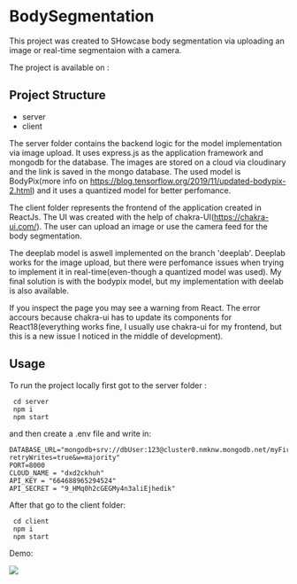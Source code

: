 # BodySegmentation


This project was created to SHowcase body segmentation via uploading an image or real-time segmentaion with a camera.

The project is available on : 

## Project Structure ##
+ server
+ client

The server folder contains the backend logic for the model implementation via image upload. It uses express.js as the application framework and mongodb for the database. The images are stored on a cloud via cloudinary and the link is saved in the mongo database. The used model is BodyPix(more info on https://blog.tensorflow.org/2019/11/updated-bodypix-2.html) and it uses a quantized model for better perfomance.

The client folder represents the frontend of the application created in ReactJs. The UI was created with the help of chakra-UI(https://chakra-ui.com/). The user can upload an image or use the camera feed for the body segmentation.

The deeplab model is aswell implemented on the branch 'deeplab'. Deeplab works for the image upload, but there were perfomance issues when trying to implement it in real-time(even-though a quantized model was used). My final solution is with the bodypix model, but my implementation with deelab is also available.

If you inspect the page you may see a warning from React. The error accours because chakra-ui has to update its components for React18(everything works fine, I usually use chakra-ui for my frontend, but this is a new issue I noticed in the middle of development).

## Usage ##

To run the project locally first got to the server folder :
```
 cd server
 npm i
 npm start
```
and then create a .env file and write in:
```
DATABASE_URL="mongodb+srv://dbUser:123@cluster0.nmknw.mongodb.net/myFirstDatabase?retryWrites=true&w=majority"
PORT=8000
CLOUD_NAME = "dxd2ckhuh"
API_KEY = "664688965294524"
API_SECRET = "9_HMq0h2cGEGMy4n3aliEjhedik"
```

After that go to the client folder:
```
 cd client
 npm i
 npm start
```
Demo:

![](./record.gif)
